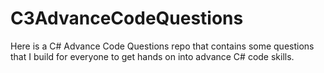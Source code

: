 # C3AdvanceCodeQuestions
Here is a C# Advance Code Questions repo that contains some questions that I build for everyone to get hands on into advance C# code skills.
